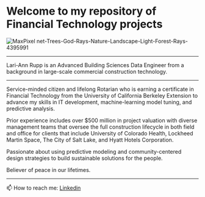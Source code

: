 # Welcome to my repository of Financial Technology projects

![MaxPixel net-Trees-God-Rays-Nature-Landscape-Light-Forest-Rays-4395991](https://user-images.githubusercontent.com/95719899/160695099-2d453702-8b84-4bd8-a390-ba8df458b09d.jpg)


---

Lari-Ann Rupp is an Advanced Building Sciences Data Engineer from a background in large-scale commercial construction technology. 

---


Service-minded citizen and lifelong Rotarian who is earning a certificate in Financial Technology from the University of California Berkeley Extension to advance my skills in IT development, machine-learning model tuning, and predictive analysis. 

Prior experience includes over $500 million in project valuation with diverse management teams that oversee the full construction lifecycle in both field and office for clients that include University of Colorado Health, Lockheed Martin Space, The City of Salt Lake, and Hyatt Hotels Corporation. 

Passionate about using predictive modeling and community-centered design strategies to build sustainable solutions for the people. 

Believer of peace in our lifetimes. 

---


📫 How to reach me: [Linkedin](https://www.linkedin.com/in/lari-rupp-5baa49153/)



